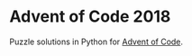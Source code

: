 # Advent of Code 2018

Puzzle solutions in Python for [Advent of Code](https://adventofcode.com/2018).

